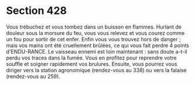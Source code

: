 # Section 428

Vous trébuchez et vous tombez dans un buisson en flammes. 
Hurlant de douleur sous la morsure du feu, vous vous relevez et 
vous courez comme un fou pour sortir de cet enfer. Enfin vous 
vous trouvez hors de danger ; mais vos mains ont été cruellement 
brûlées, ce qui vous fait perdre 4 points d'ENDU-RANCE. Le 
vaisseau ennemi est loin maintenant : sans doute a-t-il perdu vos 
traces dans la fumée. Vous en profitez pour reprendre votre 
souffle et soigner rapidement vos brulures. Ensuite, vous pourrez 
vous diriger vers la station agronomique (rendez-vous au 338) 
ou vers la falaise (rendez-vous au 259).